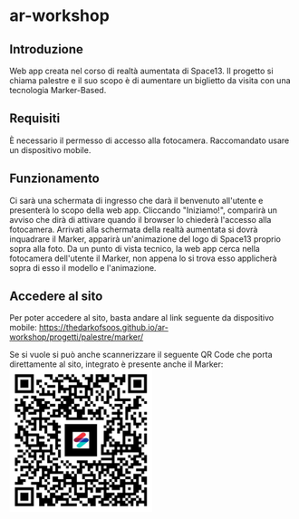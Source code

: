 # ar-workshop
## Introduzione
Web app creata nel corso di realtà aumentata di Space13. Il progetto si chiama palestre e il suo scopo è di aumentare un biglietto da visita con una tecnologia Marker-Based.
## Requisiti
È necessario il permesso di accesso alla fotocamera. Raccomandato usare un dispositivo mobile.
## Funzionamento
Ci sarà una schermata di ingresso che darà il benvenuto all'utente e presenterà lo scopo della web app. Cliccando "Iniziamo!", comparirà un avviso che dirà di attivare quando il browser lo chiederà l'accesso alla fotocamera. Arrivati alla schermata della realtà aumentata si dovrà inquadrare il Marker, apparirà un'animazione del logo di Space13 proprio sopra alla foto. Da un punto di vista tecnico, la web app cerca nella fotocamera dell'utente il Marker, non appena lo si trova esso applicherà sopra di esso il modello e l'animazione. 
## Accedere al sito
Per poter accedere al sito, basta andare al link seguente da dispositivo mobile: https://thedarkofsoos.github.io/ar-workshop/progetti/palestre/marker/

Se si vuole si può anche scannerizzare il seguente QR Code che porta direttamente al sito, integrato è presente anche il Marker:
<img src="https://github.com/TheDarkOfSOOS/ar-workshop/blob/main/progetti/palestre/marker/QRcode.jpg" width="50%">
